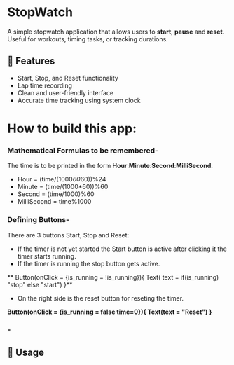 
# StopWatch
A simple stopwatch application that allows users to **start**, **pause** and **reset**. Useful for workouts, timing tasks, or tracking durations.

## 🚀 Features

- Start, Stop, and Reset functionality
- Lap time recording
- Clean and user-friendly interface
- Accurate time tracking using system clock


# How to build this app:

### Mathematical Formulas to be remembered-
The time is to be printed in the form **Hour**:**Minute**:**Second**:**MilliSecond**.

- Hour = (time/(1000*60*60))%24
- Minute = (time/(1000*60))%60
- Second = (time/1000)%60
- MilliSecond = time%1000

### Defining Buttons-
There are 3 buttons Start, Stop and Reset:

- If the timer is not yet started the Start button is active after clicking it the timer starts running.
- If the timer is running the stop button gets active.
  
** Button(onClick = {is_running = !is_running}){
        Text( text = if(is_running) "stop" else "start")
}**

- On the right side is the reset button for reseting the timer.

**Button(onClick = {is_running = false
     time=0}){
     Text(text = "Reset")
}**

### -



  ## 📌 Usage











